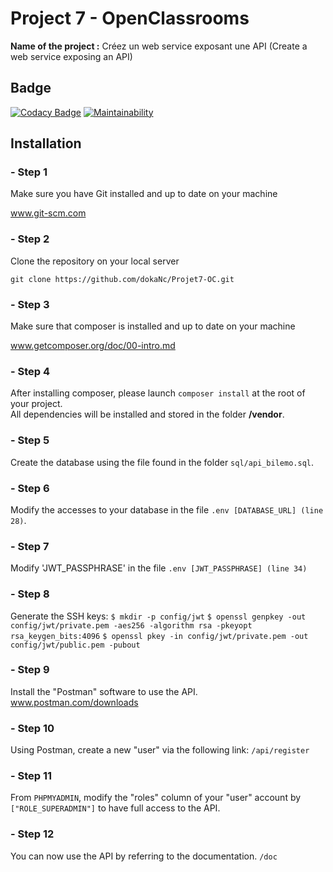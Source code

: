 # Project 7 - OpenClassrooms
**Name of the project :** Créez un web service exposant une API (Create a web service exposing an API)

## Badge

[![Codacy Badge](https://app.codacy.com/project/badge/Grade/7442a45be8344f659760f35a5d7ca000)](https://www.codacy.com/manual/dokaNc/Projet7-OC/dashboard?utm_source=github.com&amp;utm_medium=referral&amp;utm_content=dokaNc/Projet7-OC&amp;utm_campaign=Badge_Grade)
[![Maintainability](https://api.codeclimate.com/v1/badges/7a4efc5469ac2a0ff584/maintainability)](https://codeclimate.com/github/dokaNc/Projet7-OC/maintainability)

## Installation
### - Step 1  
Make sure you have Git installed and up to date on your machine

www.git-scm.com  
### - Step 2

Clone the repository on your local server

``git clone https://github.com/dokaNc/Projet7-OC.git``  

### - Step 3

Make sure that composer is installed and up to date on your machine

www.getcomposer.org/doc/00-intro.md  

### - Step 4

After installing composer, please launch ``composer install`` at the root of your project.  
All dependencies will be installed and stored in the folder **/vendor**.

### - Step 5  

Create the database using the file found in the folder ``sql/api_bilemo.sql``.  

### - Step 6  

Modify the accesses to your database in the file ``.env [DATABASE_URL] (line 28)``.  

### - Step 7

Modify 'JWT_PASSPHRASE' in the file ``.env [JWT_PASSPHRASE] (line 34)``

### - Step 8

Generate the SSH keys:
``$ mkdir -p config/jwt``
``$ openssl genpkey -out config/jwt/private.pem -aes256 -algorithm rsa -pkeyopt rsa_keygen_bits:4096``
``$ openssl pkey -in config/jwt/private.pem -out config/jwt/public.pem -pubout``

### - Step 9  

Install the "Postman" software to use the API.
www.postman.com/downloads

### - Step 10  

Using Postman, create a new "user" via the following link: ``/api/register``  

### - Step 11  

From ``PHPMYADMIN``, modify the "roles" column of your "user" account by ``["ROLE_SUPERADMIN"]`` to have full access to the API.   

### - Step 12

You can now use the API by referring to the documentation.
``/doc``

